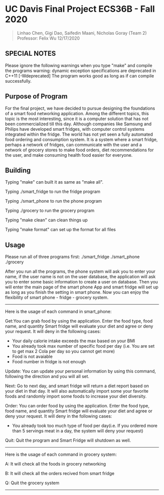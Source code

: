 # UC Davis Final Project ECS36B - Fall 2020
> Linhao Chen, Gigi Dao, Saifedin Maani, Nicholas Goray (Team 2)
> Professor: Felix Wu
> 12/17/2020

## SPECIAL NOTES

Please ignore the following warnings when you type "make" and compile the programs
  warning: dynamic exception specifications are deprecated in C++11 [-Wdeprecated]
The program works good as long as if can compile successfully.

## Purpose of Program

For the final project, we have decided to pursue designing the foundations of a smart food networking 
application. Among the different topics, this topic is the most interesting, since it is a computer 
solution that has not been commercialized till this day. Although companies like Samsung and Philips 
have developed smart fridges, with computer control systems integrated within the fridge. The world 
has not yet seen a fully automated food ordering and consumption system. It is a system where a smart 
fridge, perhaps a network of fridges, can communicate with the user and a network of grocery stores 
to make food orders, diet recommendations for the user, and make consuming health food easier for everyone.


## Building

Typing "make" can built it as same as "make all".

Typing ./smart_fridge to run the fridge program

Typing ./smart_phone to run the phone program

Typing ./grocery to run the grocery program

Typing "make clean" can clean things up

Typing "make format" can set up the format for all files

## Usage

Please run all of three programs first:
./smart_fridge
./smart_phone
./grocery

After you run all the programs, the phone system will ask you to enter your name,
if the user name is not on the user database, the application will ask you to enter
some basic information to create a user on database. Then you will enter the main page
of the smart phone App and smart fridge will set up as long as you finish the setting in
smart phone. Now you can enjoy the flexibility of smart phone - fridge - grocery system.

************************************************************************************************************************************************
Here is the usage of each command in smart_phone:

Get:You can grab food by using the application. Enter the food type, food name, and quantity
Smart fridge will evaluate your diet and agree or deny your request. It will deny in the following cases:
- Your daily calorie intake exceeds the max based on your BMI
- You already took max number of specific food per day (i.e. You are set to get max 2 Cola per day so you cannot get more)
- Food is not avaiable
- Food number in fridge is not enough

Update: You can update your personal information by using this command, following the direction and you will all set.

Next: Go to next day, and smart fridge will return a diet report based on your diet in that day. It will also automatically
import some your favorite foods and randomly import some foods to increase your diet diversity.

Order: You can order food by using the application. Enter the food type, food name, and quantity
Smart fridge will evaluate your diet and agree or deny your request. It will deny in the following cases:
- You already took too much type of food per day(i.e. If you ordered more than 5 servings meat in a day, the system will deny your request)

Quit: Quit the program and Smart Fridge will shutdown as well.

************************************************************************************************************************************************
Here is the usage of each command in grocery system:

A: It will check all the foods in grocery networking

B: It will check all the orders recived from smart fridge

Q: Quit the grocery system

************************************************************************************************************************************************
